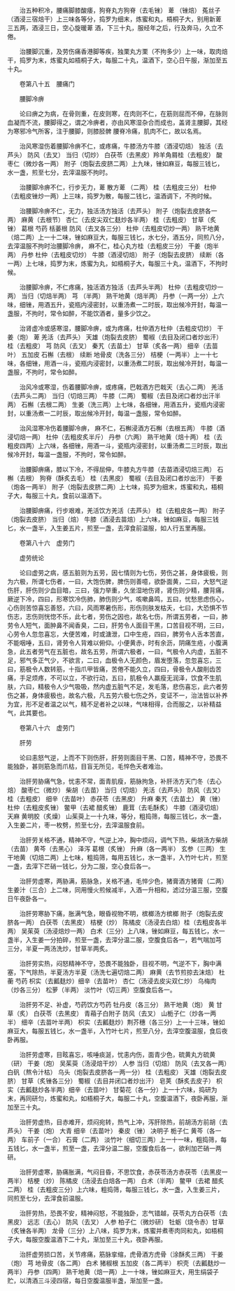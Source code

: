 <!-- { "loadSidebar": true } -->
　　治五种积冷，腰痛脚膝酸痿，狗脊丸方狗脊（去毛锉） 萆 （锉焙） 菟丝子（酒浸三宿焙干）上三味各等分，捣罗为细末，炼蜜和丸，梧桐子大，别用新萆 三五两，酒浸三日，空心旋暖萆 酒，下三十丸，服经年之后，行及奔马，久立不倦。

　　治腰脚沉重，及劳伤痛香港脚等疾，独栗丸方栗（不拘多少）上一味，取肉焙干，捣罗为末，炼蜜丸如梧桐子大，每服二十丸，温酒下，空心日午服，渐加至五十丸。

　　卷第八十五　腰痛门

　　腰脚冷痹

　　论曰痹之为病，在骨则重，在皮则寒，在肉则不仁，在筋则屈而不伸，在脉则血凝而不流，腰脚得之，谓之冷痹者，亦由风寒湿杂合而成也，盖肾主腰脚，其经为寒邪冷气所客，注于腰脚，则膝胫髀 腰脊冷痛，肌肉不仁，故以名焉。

　　治风寒湿伤着腰脚冷痹不仁，或疼痛，牛膝汤方牛膝（酒浸切焙） 独活（去芦头） 防风（去叉） 当归（切炒） 白茯苓（去黑皮）羚羊角屑桂（去粗皮） 酸枣仁（微炒各一两） 附子（炮裂去皮脐二两）上九味，锉如麻豆，每服三钱匕，水一盏，煎至七分，去滓温服不拘时。

　　治腰脚冷痹不仁，行步无力，萆 散方萆 （二两） 桂（去粗皮三分） 杜仲（去粗皮锉炒一两）上三味，捣罗为散，每服二钱匕，温酒调下，不拘时候。

　　治腰脚冷痹不仁，无力，独活汤方独活（去芦头） 附子（炮裂去皮脐各一两） 麻黄（去根节） 杏仁（去皮尖双仁麸炒各半两） 桂（去粗皮） 甘草（炙锉） 葛根 芍药 栝蒌根 防风（去叉各三分） 杜仲（去粗皮切炒一两） 熟干地黄（焙二两）上一十二味，锉如麻豆大，每服三钱匕，水七分，酒五分，同煎八分，去滓温服不拘时治腰脚冷痹， 麻不仁，桂心丸方桂（去粗皮三分） 干姜（炮半两） 丹参 杜仲（去粗皮切炒） 牛膝（酒浸切焙） 附子（炮裂去皮脐） 续断（各一两）上七味，捣罗为末，炼蜜为丸，如梧桐子大，每服三十丸，温酒下，不拘时候。

　　治腰脚冷痹，不仁疼痛，独活酒方独活（去芦头半两） 杜仲（去粗皮切炒一两） 当归（切焙半两） 芎 （半两） 熟干地黄（焙半两） 丹参（一两一分）上六味，细锉，用酒五升，瓷瓶内浸密封，以重汤煮一二时辰，取出候冷开封，每温一盏服，不拘时，常令如醉，不能饮酒者，量多少饮之。

　　治肾虚冷或感寒湿，腰脚冷痹，或为疼痛，杜仲酒方杜仲（去粗皮切炒） 干姜（炮） 萆 羌活（去芦头） 天雄（炮裂去皮脐） 蜀椒（去目及闭口者炒出汗） 桂（去粗皮） 芎 防风（去叉） 秦艽（去苗土） 甘草（炙各一两） 细辛（去苗叶） 五加皮 石槲（去根） 续断 地骨皮（洗各三分） 桔梗（一两半）上一十七味，各细锉，用酒一斗，瓷瓶内浸密封，以重汤煮二时辰，取出候冷开封，每温一盏服，不拘时，常令如醉。

　　治风冷或寒湿，伤着腰脚冷痹，或疼痛，巴戟酒方巴戟天（去心二两） 羌活（去芦头二两） 当归（切焙三两） 牛膝（二两） 蜀椒（去目及闭口者炒出汗半两） 石槲（去根二两） 生姜（洗三两）上七味，各细锉，用酒五升，瓷瓶内浸密封，以重汤煮一二时辰，取出候冷开封，每温一盏服，常令如醉。

　　治风湿寒冷伤着腰脚冷痹， 麻不仁，石槲浸酒方石槲（去根五两） 牛膝（酒浸切焙一两） 杜仲（去粗皮炙半斤） 丹参（六两） 熟干地黄（焙十两） 桂（去粗皮四两）上六味，各细锉，用酒一斗，瓷瓶内浸密封，以重汤煮二三时辰，取出候冷开封，每温一盏服，不拘时，常令如醉。

　　治腰脚痹痛，膝以下冷，不得屈伸，牛膝丸方牛膝（去苗酒浸切焙三两） 石槲（去根） 狗脊（酥炙去毛） 桂（去黑皮） 蜀椒（去目及闭口者炒出汗） 干姜（炮各一两半） 附子（炮裂去皮脐二两）上七味，捣罗为细末，炼蜜和丸，梧桐子大，每服三十丸，食前以温酒下。

　　治腰脚痹痛，行步艰难，羌活饮方羌活（去芦头） 桂（去粗皮各一两） 附子（炮裂去皮脐） 当归（焙） 牛膝（酒浸去苗焙）上六味，锉如麻豆，每服三钱匕，水一盏半，入生姜五片，煎至一盏，去滓食前温服，如人行五里再服。

　　卷第八十六　虚劳门

　　虚劳统论

　　论曰虚劳之病，感五脏则为五劳，因七情则为七伤，劳伤之甚，身体疲极，则为六极，所谓七伤者，一曰，大饱伤脾，脾伤则善噫，欲卧面黄，二曰，大怒气逆伤肝，肝伤则少血目暗，三曰，强力举重，久坐湿地伤肾，肾伤则少精，腰背痛，厥逆下冷，四曰，形寒饮冷伤肺，肺伤则少气，咳嗽鼻鸣，五曰，忧愁思虑伤心，心伤则苦惊喜忘善怒，六曰，风雨寒暑伤形，形伤则肤发枯夭，七曰，大恐惧不节伤志，志伤则恍惚不乐，此七者，劳伤之因也，故名七伤，所谓五劳者，一曰，肺劳令人短气，面肿鼻不闻香臭，二曰，肝劳令人面目干黑，口苦目视不明，三曰，心劳令人忽忽喜忘，大便苦难，时或溏泄，口中生疮，四曰，脾劳令人舌本苦直，不能咽唾，五曰，肾劳令人背难以俯仰。小便黄赤，时有余沥，阴痛生疮，小腹满急，此五者劳气在五脏也，故名五劳，所谓六极者，一曰，气极令人内虚，五脏不足，邪气多正气少，不欲言，二曰，血极令人无颜色，眉发堕落，忽忽喜忘，三曰，筋极令人数转筋，十指爪甲皆痛，苦倦不能久立，四曰，骨极令人酸削齿苦痛，手足烦疼，不可以立，不欲行动，五曰，肌极令人羸瘦无润泽，饮食不生肌肤，六曰，精极令人少气吸吸，然内虚五脏气不足，发毛落，悲伤喜忘，此六者劳伤之甚，身体疲极也，故名六极，凡五劳六极七伤之外，变证不一，治法皆以补养为宜，形不足者温之以气，精不足者补之以味，气味相得，合而服之，以补精益气，此其要也。

　　卷第八十六　虚劳门

　　肝劳

　　论曰恚怒气逆，上而不下则伤肝，肝劳则面目干黑、口苦，精神不守，恐畏不能独卧，甚则筋急而爪枯，目盲无所见，毛悴色夭者难治。

　　治肝劳胁痛气急，忧恚不常，面青肌瘦，筋脉拘急，补肝汤方天门冬（去心焙） 酸枣仁（微炒） 柴胡（去苗） 当归（切焙） 羌活（去芦头） 防风（去叉） 桂（去粗皮） 细辛（去苗叶） 赤茯苓（去黑皮） 升麻 秦艽（去苗土） 黄（锉） 杜仲（去粗皮炙锉） 鳖甲（去裙 醋炙锉） 鹿茸（去毛酥炙） 牛膝（酒浸切焙） 天麻 黄明胶（炙燥） 山茱萸上一十九味，等分，粗捣筛，每服三钱匕，水一盏，入生姜二片，枣一枚劈，煎至七分，去滓温服食前。

　　治肝劳关格不通，精神不守，气逆上冲，胸中烦闷，调气下热，柴胡汤方柴胡（去苗） 黄芩（去黑心） 泽泻 葛根（炙锉） 升麻（各一两半） 玄参（三两） 生干地黄（切焙二两）上七味，粗捣筛，每用五钱匕，水一盏半，入竹叶七片，煎至一盏，去滓下芒硝一钱匕，分为二服，空心食后各一。

　　治肝劳虚寒，两胁满，筋脉急，关格不通，毛悴少色，猪膏酒方猪膏（二两） 生姜汁（三合）上二味，同用慢火煎候减半，入酒一升相和，滤过分温三服，空腹日午夜卧各一。

　　治肝劳寒胁下痛，胀满气急，眼昏视物不明，槟榔汤方槟榔 附子（炮裂去皮脐各一两） 白茯苓（去黑皮） 桔梗（炒） 陈橘皮（汤浸去白焙）桂（去粗皮各半两） 吴茱萸（汤浸焙炒一两） 白术（三分）上八味，锉如麻豆，每五钱匕，水一盏半，入生姜一分拍碎，煎至一盏，去滓分温二服，空腹食后各一，若气喘加芎 三分，半夏一两汤洗炒，甘草半两炙。

　　治肝劳实热，闷怒精神不守，恐畏不能独卧，目视不明，气逆不下，胸中满塞，下气除热，半夏汤方半夏（汤洗七遍切焙二两） 麻黄（去节煎掠去沫焙） 杜蘅 芍药 枳实（去瓤麸炒）细辛（去苗叶） 杏仁（汤浸去皮尖双仁炒） 乌梅肉（炒各三分） 松萝（半两） 淡竹叶（切三两）空腹食后各一。

　　治肝劳不足、补虚，芍药饮方芍药 牡丹皮（各三分） 熟干地黄（炮） 黄 甘草（炙） 白茯苓（去黑皮） 青葙子白附子 防风（去叉） 山栀子仁（炒各一两半） 细辛（去苗叶半两） 枳实（去瓤麸炒）荆芥穗（各三分）上一十三味，锉如麻豆大，每服五钱匕，水一盏半，入竹叶七片，煎至八分，去滓空腹温服，食后夜卧再服。

　　治肝劳虚寒，目眩喜忘，咳唾痰涎，忧恚内伤，面青少色，硫黄丸方硫黄（研） 干姜（炮） 吴茱萸（汤浸焙干炒） 人参 当归（切焙） 防风（去叉各一两）白矾（熬令汁枯） 乌头（炮裂去皮脐各一两一分） 桂（去粗皮） 天雄（炮裂去皮脐） 甘草（炙锉各三分） 蜀椒（去目并闭口者炒出汗） 皂荚（酥炙去皮子） 枳实（去瓤麸炒各半两）细辛（去苗叶） 甘菊花（各一分）上一十六味，捣研为末，再同研匀，炼蜜和丸，如梧桐子大，每服二十丸，空腹温酒下，夜卧再服，渐加至三十丸。

　　治肝劳虚热，目赤难开，烦闷宛转，热气上冲，泻肝除热，前胡汤方前胡（去芦头） 干姜（炮） 大青 细辛（去苗叶） 秦皮（锉） 决明子 栀子仁 黄芩（各一两） 车前子（一合） 石膏（二两） 淡竹叶（细切三两）上一十一味，粗捣筛，每五钱匕，水一盏半，煎至一盏，去滓分温二服，空腹食后各一，欲利加芒硝一两研。

　　治肝劳虚寒，胁痛胀满，气闷目昏，不思饮食，赤茯苓汤方赤茯苓（去黑皮一两半） 桔梗（炒） 陈橘皮（汤浸去白焙各一两） 白术（半两） 鳖甲（去裙 醋炙二两） 桂（去粗皮三分）上六味，粗捣筛，每服三钱匕，水一盏，入生姜三片，同煎至七分，去滓食前温服。

　　治肝劳热，恐畏不安，精神闷怒，不能独卧，志气错越，茯苓丸方白茯苓（去黑皮） 远志（去心） 防风（去叉） 人参 柏子仁（微炒研） 牡蛎（烧令赤）甘草（炙锉各半两） 龙骨（三分）上八味，捣罗为末，炼蜜并煮枣肉同和丸，如梧桐子大，每服空腹温酒下二十丸，渐加至三十丸，夜卧再服。

　　治肝虚劳损口苦，关节疼痛，筋脉挛缩，虎骨酒方虎骨（涂酥炙三两） 干姜（炮） 芎 地骨皮（各二两） 白术 猪椒根 五加皮（各二两半） 枳壳（去瓤麸炒一两半） 丹参（四两） 熟干地黄（焙一两）上一十味，锉如麻豆大，用生绢袋子贮，以清酒三斗浸四宿，每日空腹温服半盏，渐加至一盏。

